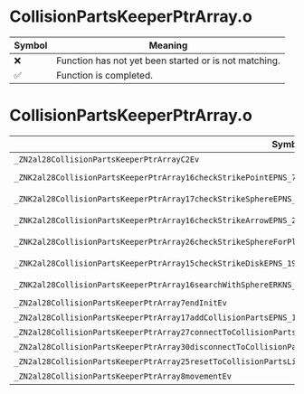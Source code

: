 # CollisionPartsKeeperPtrArray.o
| Symbol | Meaning 
| ------------- | ------------- 
| :x: | Function has not yet been started or is not matching. 
| :white_check_mark: | Function is completed. 


# CollisionPartsKeeperPtrArray.o
| Symbol (Mangled) | Symbol (Demangled) | Decompiled? |
| ------------- |  ------------- | ------------- |
| `_ZN2al28CollisionPartsKeeperPtrArrayC2Ev` | `al::CollisionPartsKeeperPtrArray::CollisionPartsKeeperPtrArray(void)` | :white_check_mark: |
| `_ZNK2al28CollisionPartsKeeperPtrArray16checkStrikePointEPNS_7HitInfoERKNS_22CollisionCheckInfoBaseE` | `al::CollisionPartsKeeperPtrArray::checkStrikePoint(al::HitInfo *,al::CollisionCheckInfoBase const&)const` | :white_check_mark: |
| `_ZNK2al28CollisionPartsKeeperPtrArray17checkStrikeSphereEPNS_21SphereHitResultBufferERKNS_15SphereCheckInfoEbRKN4sead7Vector3IfEE` | `al::CollisionPartsKeeperPtrArray::checkStrikeSphere(al::SphereHitResultBuffer *,al::SphereCheckInfo const&,bool,sead::Vector3<float> const&)const` | :white_check_mark: |
| `_ZNK2al28CollisionPartsKeeperPtrArray16checkStrikeArrowEPNS_20ArrowHitResultBufferERKNS_14ArrowCheckInfoE` | `al::CollisionPartsKeeperPtrArray::checkStrikeArrow(al::ArrowHitResultBuffer *,al::ArrowCheckInfo const&)const` | :white_check_mark: |
| `_ZNK2al28CollisionPartsKeeperPtrArray26checkStrikeSphereForPlayerEPNS_21SphereHitResultBufferERKNS_15SphereCheckInfoE` | `al::CollisionPartsKeeperPtrArray::checkStrikeSphereForPlayer(al::SphereHitResultBuffer *,al::SphereCheckInfo const&)const` | :white_check_mark: |
| `_ZNK2al28CollisionPartsKeeperPtrArray15checkStrikeDiskEPNS_19DiskHitResultBufferERKNS_13DiskCheckInfoE` | `al::CollisionPartsKeeperPtrArray::checkStrikeDisk(al::DiskHitResultBuffer *,al::DiskCheckInfo const&)const` | :white_check_mark: |
| `_ZNK2al28CollisionPartsKeeperPtrArray16searchWithSphereERKNS_15SphereCheckInfoERN4sead10IDelegate1IPNS_14CollisionPartsEEE` | `al::CollisionPartsKeeperPtrArray::searchWithSphere(al::SphereCheckInfo const&,sead::IDelegate1<al::CollisionParts *> &)const` | :white_check_mark: |
| `_ZN2al28CollisionPartsKeeperPtrArray7endInitEv` | `al::CollisionPartsKeeperPtrArray::endInit(void)` | :white_check_mark: |
| `_ZN2al28CollisionPartsKeeperPtrArray17addCollisionPartsEPNS_14CollisionPartsE` | `al::CollisionPartsKeeperPtrArray::addCollisionParts(al::CollisionParts *)` | :white_check_mark: |
| `_ZN2al28CollisionPartsKeeperPtrArray27connectToCollisionPartsListEPNS_14CollisionPartsE` | `al::CollisionPartsKeeperPtrArray::connectToCollisionPartsList(al::CollisionParts *)` | :white_check_mark: |
| `_ZN2al28CollisionPartsKeeperPtrArray30disconnectToCollisionPartsListEPNS_14CollisionPartsE` | `al::CollisionPartsKeeperPtrArray::disconnectToCollisionPartsList(al::CollisionParts *)` | :white_check_mark: |
| `_ZN2al28CollisionPartsKeeperPtrArray25resetToCollisionPartsListEPNS_14CollisionPartsE` | `al::CollisionPartsKeeperPtrArray::resetToCollisionPartsList(al::CollisionParts *)` | :white_check_mark: |
| `_ZN2al28CollisionPartsKeeperPtrArray8movementEv` | `al::CollisionPartsKeeperPtrArray::movement(void)` | :white_check_mark: |
